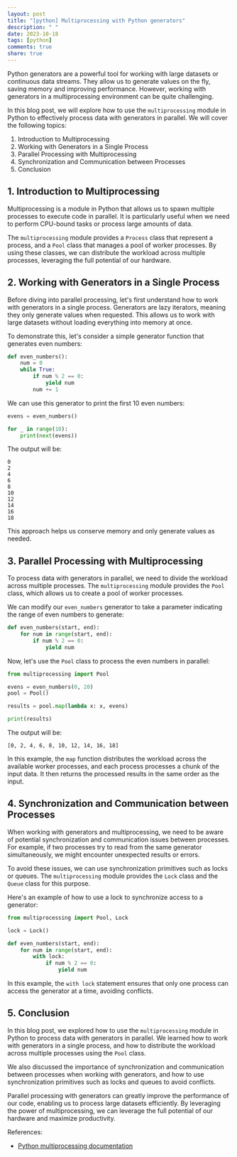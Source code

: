 ```yaml
---
layout: post
title: "[python] Multiprocessing with Python generators"
description: " "
date: 2023-10-18
tags: [python]
comments: true
share: true
---
```


Python generators are a powerful tool for working with large datasets or continuous data streams. They allow us to generate values on the fly, saving memory and improving performance. However, working with generators in a multiprocessing environment can be quite challenging.

In this blog post, we will explore how to use the `multiprocessing` module in Python to effectively process data with generators in parallel. We will cover the following topics:

1. Introduction to Multiprocessing
2. Working with Generators in a Single Process
3. Parallel Processing with Multiprocessing
4. Synchronization and Communication between Processes
5. Conclusion

## 1. Introduction to Multiprocessing

Multiprocessing is a module in Python that allows us to spawn multiple processes to execute code in parallel. It is particularly useful when we need to perform CPU-bound tasks or process large amounts of data.

The `multiprocessing` module provides a `Process` class that represent a process, and a `Pool` class that manages a pool of worker processes. By using these classes, we can distribute the workload across multiple processes, leveraging the full potential of our hardware.

## 2. Working with Generators in a Single Process

Before diving into parallel processing, let's first understand how to work with generators in a single process. Generators are lazy iterators, meaning they only generate values when requested. This allows us to work with large datasets without loading everything into memory at once.

To demonstrate this, let's consider a simple generator function that generates even numbers:

```python
def even_numbers():
    num = 0
    while True:
        if num % 2 == 0:
            yield num
        num += 1
```

We can use this generator to print the first 10 even numbers:

```python
evens = even_numbers()

for _ in range(10):
    print(next(evens))
```

The output will be:

```
0
2
4
6
8
10
12
14
16
18
```

This approach helps us conserve memory and only generate values as needed.

## 3. Parallel Processing with Multiprocessing

To process data with generators in parallel, we need to divide the workload across multiple processes. The `multiprocessing` module provides the `Pool` class, which allows us to create a pool of worker processes.

We can modify our `even_numbers` generator to take a parameter indicating the range of even numbers to generate:

```python
def even_numbers(start, end):
    for num in range(start, end):
        if num % 2 == 0:
            yield num
```

Now, let's use the `Pool` class to process the even numbers in parallel:

```python
from multiprocessing import Pool

evens = even_numbers(0, 20)
pool = Pool()

results = pool.map(lambda x: x, evens)

print(results)
```

The output will be:

```
[0, 2, 4, 6, 8, 10, 12, 14, 16, 18]
```

In this example, the `map` function distributes the workload across the available worker processes, and each process processes a chunk of the input data. It then returns the processed results in the same order as the input.

## 4. Synchronization and Communication between Processes

When working with generators and multiprocessing, we need to be aware of potential synchronization and communication issues between processes. For example, if two processes try to read from the same generator simultaneously, we might encounter unexpected results or errors.

To avoid these issues, we can use synchronization primitives such as locks or queues. The `multiprocessing` module provides the `Lock` class and the `Queue` class for this purpose.

Here's an example of how to use a lock to synchronize access to a generator:

```python
from multiprocessing import Pool, Lock

lock = Lock()

def even_numbers(start, end):
    for num in range(start, end):
        with lock:
            if num % 2 == 0:
                yield num
```

In this example, the `with lock` statement ensures that only one process can access the generator at a time, avoiding conflicts.

## 5. Conclusion

In this blog post, we explored how to use the `multiprocessing` module in Python to process data with generators in parallel. We learned how to work with generators in a single process, and how to distribute the workload across multiple processes using the `Pool` class.

We also discussed the importance of synchronization and communication between processes when working with generators, and how to use synchronization primitives such as locks and queues to avoid conflicts.

Parallel processing with generators can greatly improve the performance of our code, enabling us to process large datasets efficiently. By leveraging the power of multiprocessing, we can leverage the full potential of our hardware and maximize productivity.

References:
- [Python multiprocessing documentation](https://docs.python.org/3/library/multiprocessing.html)